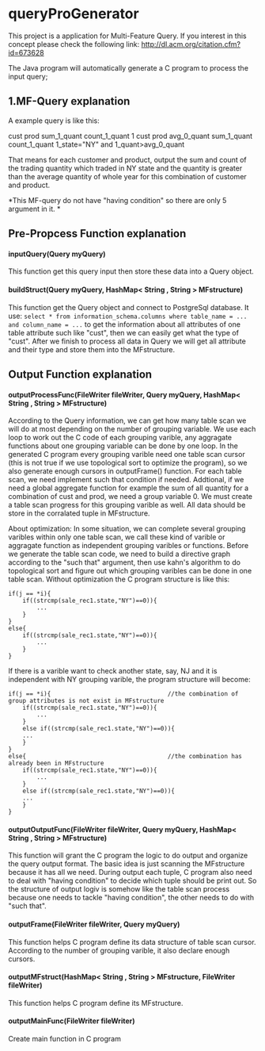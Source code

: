 # queryProGenerator
This project is a application for Multi-Feature Query. If you interest in this concept please check the following link:
http://dl.acm.org/citation.cfm?id=673628

The Java program will automatically generate a C program to process the input query;

## 1.MF-Query explanation
A example query is like this:

cust prod sum_1_quant count_1_quant
1
cust prod
avg_0_quant sum_1_quant count_1_quant
1_state="NY" and 1_quant>avg_0_quant

That means for each customer and product, output the sum and count of the trading quantity which traded in NY state and the quantity is greater than the average quantity of whole year for this combination of customer and product.  

*This MF-query do not have "having condition" so there are only 5 argument in it. *

## Pre-Propcess Function explanation
#### inputQuery(Query myQuery)
This function get this query input then store these data into a Query object.

#### buildStruct(Query myQuery, HashMap< String , String > MFstructure)
This function get the Query object and connect to PostgreSql database. It use:
`select * from information_schema.columns where table_name = ... and column_name = ...`
to get the information about all attributes of one table attribute such like "cust", then we can easily get what the type of "cust".
After we finish to process all data in Query we will get all attribute and their type and store them into the MFstructure.

## Output Function explanation
#### outputProcessFunc(FileWriter fileWriter, Query myQuery, HashMap< String , String > MFstructure)
According to the Query information, we can get how many table scan we will do at most depending on the number of grouping variable. 
We use each loop to work out the C code of each grouping varible, any aggragate functions about one grouping variable can be done by one loop. In the generated C program every grouping varible need one table scan cursor (this is not true if we use topological sort to optimize the program), so we also generate enough cursors in outputFrame() function. For each table scan, we need implement such that condition if needed. Addtional, if we need a global aggregate function for example the sum of all quantity for a combination of cust and prod, we need a group variable 0. We must create a table scan progress for this grouping varible as well. All data should be store in the corralated tuple in MFstructure.

About optimization:
In some situation, we can complete several grouping varibles within only one table scan, we call these kind of varible or aggragate function as independent grouping varibles or functions. Before we generate the table scan code, we need to build a directive graph according to the "such that" argument, then use kahn's algorithm to do topological sort and figure out which grouping varibles can be done in one table scan. Without optimization the C program structure is like this:
```
if(j == *i){
	if((strcmp(sale_rec1.state,"NY")==0)){
		...
	}
}
else{
	if((strcmp(sale_rec1.state,"NY")==0)){
		...
	}
}
```
If there is a varible want to check another state, say, NJ and it is independent with NY grouping varible, the program structure will become:
```
if(j == *i){                                 //the combination of group attributes is not exist in MFstructure 
	if((strcmp(sale_rec1.state,"NY")==0)){
		...
	}
	else if((strcmp(sale_rec1.state,"NY")==0)){
	...
	}
}
else{                                        //the combination has already been in MFstructure
	if((strcmp(sale_rec1.state,"NY")==0)){
		...
	}
	else if((strcmp(sale_rec1.state,"NY")==0)){
	...
	}
}
```
#### outputOutputFunc(FileWriter fileWriter, Query myQuery, HashMap< String , String > MFstructure)
This function will grant the C program the logic to do output and organize the query output format. The basic idea is just scanning the MFstructure because it has all we need. During output each tuple, C program also need to deal with "having condition" to decide which tuple should be print out. So the structure of output logiv is somehow like the table scan process because one needs to tackle "having condition", the other needs to do with "such that".

#### outputFrame(FileWriter fileWriter, Query myQuery)
This function helps C program define its data structure of table scan cursor. According to the number of grouping varible, it also declare enough cursors.

#### outputMFstruct(HashMap< String , String > MFstructure, FileWriter fileWriter)
This function helps C program define its MFstructure.

#### outputMainFunc(FileWriter fileWriter)
Create main function in C program

